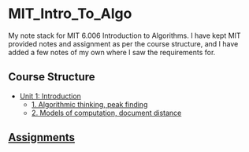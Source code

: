 # MIT_Intro_To_Algo

My note stack for MIT 6.006 Introduction to Algorithms.
I have kept MIT provided notes and assignment as per the course structure, and I have added a few notes of my own where I saw the requirements for.

## Course Structure
- [Unit 1: Introduction](/Unit%201%20-%20Introduction)
  - [1. Algorithmic thinking, peak finding](/Unit%201%20-%20Introduction/1.%20Algorithmic%20thinking%2C%20peak%20finding)
  - [2. Models of computation, document distance](/Unit%201%20-%20Introduction/2.%20Models%20of%20computation%2C%20document%20distance)


## [Assignments](/Assignments)
